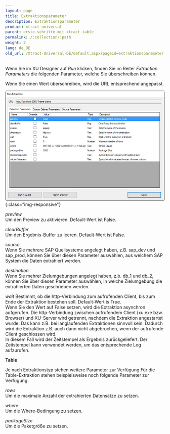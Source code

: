 ```yaml
---
layout: page
title: Extraktionsparameter
description: Extraktionsparameter
product: xtract-universal
parent: erste-schritte-mit-xtract-table
permalink: /:collection/:path
weight: 2
lang: de_DE
old_url: /Xtract-Universal-DE/default.aspx?pageid=extraktionsparameter
---
```


Wenn Sie im XU Designer auf *Run* klicken, finden Sie im Reiter *Extraction Parameters* die folgenden Parameter, welche Sie überschreiben können. 

Wenn Sie einen Wert überschreiben, wird die URL entsprechend angepasst. 

![XU_extraction_parameters](/img/content/XU_extraction_parameters.jpg){:class="img-responsive"}

*preview*<br>
Um den Preview zu aktivieren. Default-Wert ist False.

*clearBuffer*<br>
Um den Ergebnis-Buffer zu leeren. Default-Wert ist False.

*source*<br>
Wenn Sie mehrere SAP Quellsysteme angelegt haben, z.B. sap_dev und sap_prod, können Sie über diesen Parameter auswählen, aus welchem SAP System die Daten extrahiert werden.

*destination*<br>
Wenn Sie mehrer Zielumgebungen angelegt haben, z.b. db_1 und db_2, können Sie über diesen Parameter auswählen, in welche Zielumgebung die extrahierten Daten geschrieben werden.

*wait*
Bestimmt, ob die http-Verbindung zum aufrufenden Client, bis zum Ende der Extraktion bestehen soll. Default-Wert is True.<br>
Wenn Sie den Wert auf False setzen, wird die Extraktion asynchron aufgerufen. Die http-Verbindung zwischen aufrufendem Client  (xu.exe bzw. Browser) und XU-Server wird getrennt, nachdem die Extraktion angestartet wurde. Das kann z.B. bei langlaufenden Extraktionen sinnvoll sein. Dadurch wird die Extraktion z.B. auch dann nicht abgebrochen, wenn der aufrufende Client geschlossen wird.<br>
In diesem Fall wird der Zeitstempel als Ergebnis zurückgeliefert. Der Zeitstempel kann verwendet werden, um das entsprechende Log aufzurufen. 

**Table**

Je nach Extraktionstyp stehen weitere Parameter zur Verfügung Für die Table-Extraktion stehen beispielsweise noch folgende Parameter zur Verfügung.

*rows*<br>
Um die maximale Anzahl der extrahierten Datensätze zu setzen. 

*where*<br>
Um die Where-Bedingung zu setzen. 

*packageSize*<br>
Um die Paketgröße zu setzen.  


